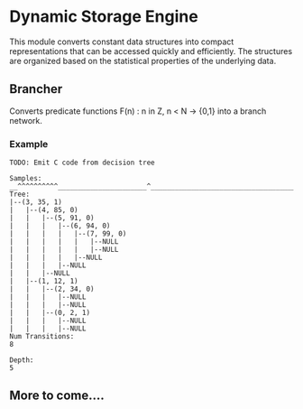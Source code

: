 # Dynamic Storage Engine


This module converts constant data structures into compact representations that can be accessed quickly and efficiently.  The structures are organized based on the statistical properties of the underlying data.


## Brancher

Converts predicate functions F(n) : n in Z, n < N -> {0,1} into a branch network.

### Example

```
TODO: Emit C code from decision tree

Samples:
__^^^^^^^^^^______________________^__________________________________________________^^^^^^___^^^^^_
Tree:
|--(3, 35, 1)
|   |--(4, 85, 0)
|   |   |--(5, 91, 0)
|   |   |   |--(6, 94, 0)
|   |   |   |   |--(7, 99, 0)
|   |   |   |   |   |--NULL
|   |   |   |   |   |--NULL
|   |   |   |   |--NULL
|   |   |   |--NULL
|   |   |--NULL
|   |--(1, 12, 1)
|   |   |--(2, 34, 0)
|   |   |   |--NULL
|   |   |   |--NULL
|   |   |--(0, 2, 1)
|   |   |   |--NULL
|   |   |   |--NULL
Num Transitions:
8

Depth:
5

```

## More to come....
